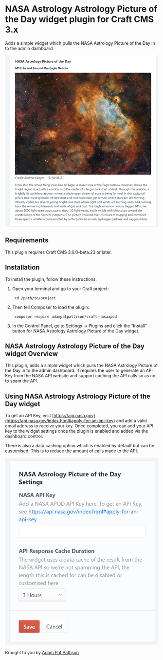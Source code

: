 # NASA Astrology Astrology Picture of the Day widget plugin for Craft CMS 3.x
Adds a simple widget which pulls the NASA Astrology Picture of the Day in to the admin dashboard

![Screenshot](resources/img/plugin-screenshot.png)

## Requirements

This plugin requires Craft CMS 3.0.0-beta.23 or later.

## Installation

To install the plugin, follow these instructions.

1. Open your terminal and go to your Craft project:

        cd /path/to/project

2. Then tell Composer to load the plugin:

        composer require adampatpattison/craft-nasaapod

3. In the Control Panel, go to Settings → Plugins and click the “Install” button for NASA Astrology Astrology Picture of the Day widget.

## NASA Astrology Astrology Picture of the Day widget Overview
This plugin, adds a simple widget which pulls the NASA Astrology Picture of the Day in to the admin dashboard. It requires the user to generate an API Key from the NASA API website and support caching the API calls so as not to spam the API.

## Using NASA Astrology Astrology Picture of the Day widget

To get an API Key, visit [https://api.nasa.gov](https://api.nasa.gov/index.html#apply-for-an-api-key) and add a valid email address to receive your key.
Once completed, you can add your API key to the widget settings once the plugin is enabled and added via the dashboard control.

There is also a data caching option which is enabled by default but can be customised. This is to reduce the amount of calls made to the API.

![Screenshot](resources/img/plugin-setting-screenshot.png)

Brought to you by [Adam Pat Pattison](https://www.adampatpattison.co.uk)

